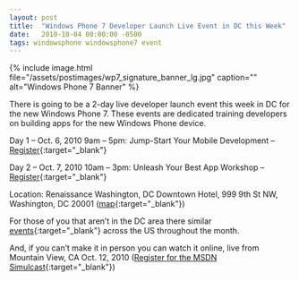 ```yaml
---
layout: post
title:  "Windows Phone 7 Developer Launch Live Event in DC this Week"
date:   2010-10-04 00:00:00 -0500
tags: windowsphone windowsphone7 event
---
```


{% include image.html file="/assets/postimages/wp7_signature_banner_lg.jpg" caption="" alt="Windows Phone 7 Banner" %}

There is going to be a 2-day live developer launch event this week in DC for the new Windows Phone 7.  These events are dedicated training developers on building apps for the new Windows Phone device.

Day 1 – Oct. 6, 2010 9am – 5pm:  Jump-Start Your Mobile Development – [Register](https://msevents.microsoft.com/CUI/EventDetail.aspx?EventID=1032458959&Culture=en-US){:target="_blank"}

Day 2 – Oct. 7, 2010 10am – 3pm:  Unleash Your Best App Workshop – [Register](https://msevents.microsoft.com/CUI/EventDetail.aspx?EventID=1032458964&Culture=en-US){:target="_blank"}

Location: Renaissance Washington, DC Downtown Hotel, 999 9th St NW, Washington, DC 20001 ([map](http://www.bing.com/maps/?v=2&where1=999%209th%20St%20NW%2C%20Washington%2C%20DC%2020001-4427&encType=1){:target="_blank"})

For those of you that aren’t in the DC area there similar [events](http://www.msdnevents.com/wp7devlaunch/){:target="_blank"} across the US throughout the month.

And, if you can’t make it in person you can watch it online, live from Mountain View, CA Oct. 12, 2010 ([Register for the MSDN Simulcast](https://msevents.microsoft.com/CUI/WebCastEventDetails.aspx?EventID=1032458870&EventCategory=2&culture=en-US&CountryCode=US){:target="_blank"})
